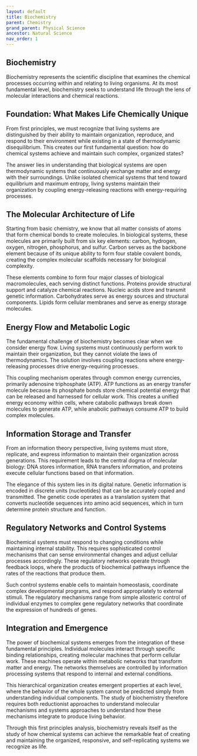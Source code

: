 ```yaml
---
layout: default
title: Biochemistry
parent: Chemistry
grand_parent: Physical Science
ancestor: Natural Science
nav_order: 1
---
```


## Biochemistry

Biochemistry represents the scientific discipline that examines the chemical processes occurring within and relating to living organisms. At its most fundamental level, biochemistry seeks to understand life through the lens of molecular interactions and chemical reactions.

## Foundation: What Makes Life Chemically Unique

From first principles, we must recognize that living systems are distinguished by their ability to maintain organization, reproduce, and respond to their environment while existing in a state of thermodynamic disequilibrium. This creates our first fundamental question: how do chemical systems achieve and maintain such complex, organized states?

The answer lies in understanding that biological systems are open thermodynamic systems that continuously exchange matter and energy with their surroundings. Unlike isolated chemical systems that tend toward equilibrium and maximum entropy, living systems maintain their organization by coupling energy-releasing reactions with energy-requiring processes.

## The Molecular Architecture of Life

Starting from basic chemistry, we know that all matter consists of atoms that form chemical bonds to create molecules. In biological systems, these molecules are primarily built from six key elements: carbon, hydrogen, oxygen, nitrogen, phosphorus, and sulfur. Carbon serves as the backbone element because of its unique ability to form four stable covalent bonds, creating the complex molecular scaffolds necessary for biological complexity.

These elements combine to form four major classes of biological macromolecules, each serving distinct functions. Proteins provide structural support and catalyze chemical reactions. Nucleic acids store and transmit genetic information. Carbohydrates serve as energy sources and structural components. Lipids form cellular membranes and serve as energy storage molecules.

## Energy Flow and Metabolic Logic

The fundamental challenge of biochemistry becomes clear when we consider energy flow. Living systems must continuously perform work to maintain their organization, but they cannot violate the laws of thermodynamics. The solution involves coupling reactions where energy-releasing processes drive energy-requiring processes.

This coupling mechanism operates through common energy currencies, primarily adenosine triphosphate (ATP). ATP functions as an energy transfer molecule because its phosphate bonds store chemical potential energy that can be released and harnessed for cellular work. This creates a unified energy economy within cells, where catabolic pathways break down molecules to generate ATP, while anabolic pathways consume ATP to build complex molecules.

## Information Storage and Transfer

From an information theory perspective, living systems must store, replicate, and express information to maintain their organization across generations. This requirement leads to the central dogma of molecular biology: DNA stores information, RNA transfers information, and proteins execute cellular functions based on that information.

The elegance of this system lies in its digital nature. Genetic information is encoded in discrete units (nucleotides) that can be accurately copied and transmitted. The genetic code operates as a translation system that converts nucleotide sequences into amino acid sequences, which in turn determine protein structure and function.

## Regulatory Networks and Control Systems

Biochemical systems must respond to changing conditions while maintaining internal stability. This requires sophisticated control mechanisms that can sense environmental changes and adjust cellular processes accordingly. These regulatory networks operate through feedback loops, where the products of biochemical pathways influence the rates of the reactions that produce them.

Such control systems enable cells to maintain homeostasis, coordinate complex developmental programs, and respond appropriately to external stimuli. The regulatory mechanisms range from simple allosteric control of individual enzymes to complex gene regulatory networks that coordinate the expression of hundreds of genes.

## Integration and Emergence

The power of biochemical systems emerges from the integration of these fundamental principles. Individual molecules interact through specific binding relationships, creating molecular machines that perform cellular work. These machines operate within metabolic networks that transform matter and energy. The networks themselves are controlled by information processing systems that respond to internal and external conditions.

This hierarchical organization creates emergent properties at each level, where the behavior of the whole system cannot be predicted simply from understanding individual components. The study of biochemistry therefore requires both reductionist approaches to understand molecular mechanisms and systems approaches to understand how these mechanisms integrate to produce living behavior.

Through this first principles analysis, biochemistry reveals itself as the study of how chemical systems can achieve the remarkable feat of creating and maintaining the organized, responsive, and self-replicating systems we recognize as life.
